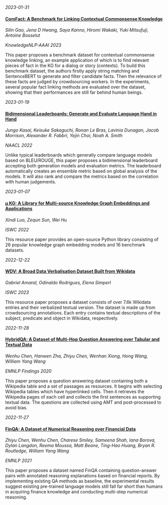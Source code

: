 





*2023-01-31*

#### [ComFact: A Benchmark for Linking Contextual Commonsense Knowledge](https://knowledge-nlp.github.io/aaai2023/papers/002-ComFact-oral.pdf)

*Silin Gao, Jena D Hwang, Saya Kanno, Hiromi Wakaki, Yuki Mitsufuji, Antoine Bosselut*

*KnowledgeNLP-AAAI 2023*

This paper proposes a benchmark dataset for contextual commonsense knowledge linking, an example application of which is to find relevant pieces of fact in the KG for a dialog or story (contexts). To build this benchmark dataset, the authors firstly apply string matching and SentenceBERT to generate and filter candidate facts. Then the relevance of these facts are judged by crowdsourcing workers. In the experiments, several popular fact linking methods are evaluated over the dataset, showing that their performances are still far behind human beings. 


*2023-01-19*

#### [Bidimensional Leaderboards: Generate and Evaluate Language Hand in Hand](https://aclanthology.org/2022.naacl-main.259/)

*Jungo Kasai, Keisuke Sakaguchi, Ronan Le Bras, Lavinia Dunagan, Jacob Morrison, Alexander R. Fabbri, Yejin Choi, Noah A. Smith*

*NAACL 2022*

Unlike typical leaderboards which generally compare language models based on BLEU/ROUGE, this paper proposes a bidimensional leaderboard accepting both generation models and evaluation metrics. The leaderboard automatically creates an ensemble metric based on global analysis of the models. It will also rank and compare the metrics based on the correlation with human judgements. 


*2023-01-07*

#### [μ KG: A Library for Multi-source Knowledge Graph Embeddings and Applications](https://link.springer.com/chapter/10.1007/978-3-031-19433-7_35)

*Xindi Luo, Zequn Sun, Wei Hu*

*ISWC 2022*

This resource paper provides an open-source Python library consisting of 26 popular knowledge graph embedding models and 16 benchmark datasets. 


*2022-12-22*

#### [WDV: A Broad Data Verbalisation Dataset Built from Wikidata](https://link.springer.com/chapter/10.1007/978-3-031-19433-7_32)

*Gabriel Amaral, Odinaldo Rodrigues, Elena Simperl*

*ISWC 2023*

This resource paper proposes a dataset consists of over 7.6k Wikidata entries and their verbalized textual version. The dataset is made up from crowdsourcing annotations. Each entry contains textual descriptions of the subject, predicate and object in Wikidata, respectively.  


*2022-11-28*

#### [HybridQA: A Dataset of Multi-Hop Question Answering over Tabular and Textual Data](https://doi.org/10.18653/v1/2020.findings-emnlp.91)

*Wenhu Chen, Hanwen Zha, Zhiyu Chen, Wenhan Xiong, Hong Wang, William Yang Wang*

*EMNLP Findings 2020*

This paper proposes a question answering dataset containing both a Wikipedia table and a set of passages as resources. It begins with selecting Wikipedia tables which have hyperlinked cells. Then it retrieves the Wikipedia pages of each cell and collects the first sentences as supporting textual data. The questions are collected using AMT and post-processed to avoid bias. 


*2022-11-27*

#### [FinQA: A Dataset of Numerical Reasoning over Financial Data](https://doi.org/10.18653/v1/2021.emnlp-main.300)

*Zhiyu Chen, Wenhu Chen, Charese Smiley, Sameena Shah, Iana Borova, Dylan Langdon, Reema Moussa, Matt Beane, Ting-Hao Huang, Bryan R. Routledge, William Yang Wang*

*EMNLP 2021*

This paper proposes a dataset named FinQA containing question-answer pairs with annotated reasoning explanations based on financial reports. By implementing existing QA methods as baseline, the experimental results suggest existing pre-trained language models still fall far short than humans in acquiring finance knowledge and conducting multi-step numerical reasoning. 

